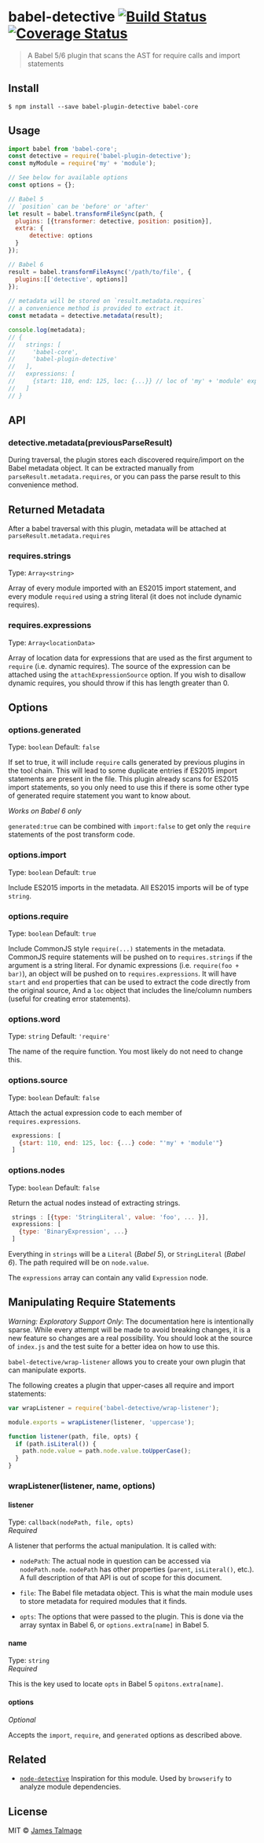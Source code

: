 # babel-detective [![Build Status](https://travis-ci.org/jamestalmage/babel-plugin-detective.svg?branch=master)](https://travis-ci.org/jamestalmage/babel-plugin-detective) [![Coverage Status](https://coveralls.io/repos/jamestalmage/babel-plugin-detective/badge.svg?branch=master&service=github)](https://coveralls.io/github/jamestalmage/babel-plugin-detective?branch=master)

> A Babel 5/6 plugin that scans the AST for require calls and import statements


## Install

```
$ npm install --save babel-plugin-detective babel-core
```

## Usage

```js
import babel from 'babel-core';
const detective = require('babel-plugin-detective');
const myModule = require('my' + 'module');

// See below for available options
const options = {};

// Babel 5
// `position` can be 'before' or 'after'
let result = babel.transformFileSync(path, {
  plugins: [{transformer: detective, position: position}],
  extra: {
      detective: options
  }
});

// Babel 6
result = babel.transformFileAsync('/path/to/file', {
  plugins:[['detective', options]]
});
                            
// metadata will be stored on `result.metadata.requires`
// a convenience method is provided to extract it.
const metadata = detective.metadata(result);

console.log(metadata);
// {
//   strings: [
//     'babel-core', 
//     'babel-plugin-detective'
//   ],
//   expressions: [
//     {start: 110, end: 125, loc: {...}} // loc of 'my' + 'module' expression
//   ]
// }
```

## API

### detective.metadata(previousParseResult)

During traversal, the plugin stores each discovered require/import on the Babel metadata object.
It can be extracted manually from `parseResult.metadata.requires`, or you can pass the parse result
to this convenience method.

## Returned Metadata

After a babel traversal with this plugin, metadata will be attached at `parseResult.metadata.requires`

### requires.strings

Type: `Array<string>`

Array of every module imported with an ES2015 import statement, and every module `required` using a string literal
 (it does not include dynamic requires).  

### requires.expressions

Type: `Array<locationData>`

Array of location data for expressions that are used as the first argument to `require` (i.e. dynamic requires).
 The source of the expression can be attached using the `attachExpressionSource` option.
 If you wish to disallow dynamic requires, you should throw if this has length greater than 0.

## Options


### options.generated

Type: `boolean`
Default: `false`

If set to true, it will include `require` calls generated by previous plugins in the 
 tool chain. This will lead to some duplicate entries if ES2015 import statements are
 present in the file. This plugin already scans for ES2015 import statements, so you
 only need to use this if there is some other type of generated require statement you
 want to know about.
 
*Works on Babel 6 only* 
 
`generated:true` can be combined with `import:false` to get only the `require`
statements of the post transform code.
 
### options.import
 
 Type: `boolean`
 Default: `true`
 
 Include ES2015 imports in the metadata. All ES2015 imports will be of type `string`.

### options.require

 Type: `boolean`
 Default: `true`
 
 Include CommonJS style `require(...)` statements in the metadata. CommonJS require
  statements will be pushed on to `requires.strings` if the argument is a string literal.
  For dynamic expressions (i.e. `require(foo + bar)`), an object will be pushed on to `requires.expressions`.
  It will have `start` and `end` properties that can be used to extract the code directly from the original source,
  And a `loc` object that includes the line/column numbers (useful for creating error statements). 

### options.word

Type: `string`
Default: `'require'`

The name of the require function. You most likely do not need to change this.

### options.source

Type: `boolean`
Default: `false`

Attach the actual expression code to each member of `requires.expressions`.

```js
 expressions: [
   {start: 110, end: 125, loc: {...} code: "'my' + 'module'"}
 ]
```

### options.nodes

Type: `boolean`
Default: `false`

Return the actual nodes instead of extracting strings.

```js
 strings : [{type: 'StringLiteral', value: 'foo', ... }],
 expressions: [
   {type: 'BinaryExpression', ...}
 ]
```

Everything in `strings` will be a `Literal` (*Babel 5*), or `StringLiteral` (*Babel 6*). The path required will be
on `node.value`.

The `expressions` array can contain any valid `Expression` node.

## Manipulating Require Statements

*Warning: Exploratory Support Only*: The documentation here is intentionally sparse. While every attempt will be made to avoid breaking changes, it is a new feature so changes are a real possibility. You should look at the source of `index.js` and the test suite for a better idea on how to use this.

`babel-detective/wrap-listener` allows you to create your own plugin that can manipulate exports.

The following creates a plugin that upper-cases all require and import statements:

```js
var wrapListener = require('babel-detective/wrap-listener');

module.exports = wrapListener(listener, 'uppercase');

function listener(path, file, opts) {
  if (path.isLiteral()) {
    path.node.value = path.node.value.toUpperCase();
  }
}
```

### wrapListener(listener, name, options)

#### listener

Type: `callback(nodePath, file, opts)`  
*Required*

A listener that performs the actual manipulation. It is called with:

 - `nodePath`: The actual node in question can be accessed via `nodePath.node`. `nodePath` has other properties (`parent`, `isLiteral()`, etc.). A full description of that API is out of scope for this document.
 
 - `file`: The Babel file metadata object. This is what the main module uses to store metadata for required modules that it finds.
 
 - `opts`: The options that were passed to the plugin. This is done via the array syntax in Babel 6, or `options.extra[name]` in Babel 5.
 

#### name

Type: `string`  
*Required*

This is the key used to locate `opts` in Babel 5 `opitons.extra[name]`.

#### options

*Optional*

Accepts the `import`, `require`, and `generated` options as described above.


## Related

- [`node-detective`](https://github.com/substack/node-detective) Inspiration for this module. Used by `browserify`
  to analyze module dependencies.

## License

MIT © [James Talmage](http://github.com/jamestalmage)
